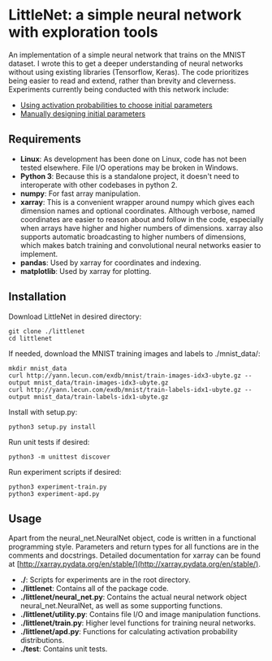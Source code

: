 LittleNet: a simple neural network with exploration tools
=========================================================
An implementation of a simple neural network that trains on the MNIST dataset. I wrote this to get a deeper understanding of neural networks without using existing libraries (Tensorflow, Keras). The code prioritizes being easier to read and extend, rather than brevity and cleverness. Experiments currently being conducted with this network include:

 - [Using activation probabilities to choose initial parameters](./experiment-init-apd.md)
 - [Manually designing initial parameters](./experiment-init-kernel.md)

Requirements
------------
 - __Linux__: As development has been done on Linux, code has not been tested elsewhere. File I/O operations may be broken in Windows.
 - __Python 3__: Because this is a standalone project, it doesn't need to interoperate with other codebases in python 2.
 - __numpy__: For fast array manipulation.
 - __xarray__: This is a convenient wrapper around numpy which gives each dimension names and optional coordinates. Although verbose, named coordinates are easier to reason about and follow in the code, especially when arrays have higher and higher numbers of dimensions. xarray also supports automatic broadcasting to higher numbers of dimensions, which makes batch training and convolutional neural networks easier to implement.
 - __pandas__: Used by xarray for coordinates and indexing.
 - __matplotlib__: Used by xarray for plotting.

Installation
------------
Download LittleNet in desired directory:

```
git clone ./littlenet
cd littlenet
```

If needed, download the MNIST training images and labels to ./mnist_data/:

```
mkdir mnist_data
curl http://yann.lecun.com/exdb/mnist/train-images-idx3-ubyte.gz --output mnist_data/train-images-idx3-ubyte.gz
curl http://yann.lecun.com/exdb/mnist/train-labels-idx1-ubyte.gz --output mnist_data/train-labels-idx1-ubyte.gz
```

Install with setup.py:

```
python3 setup.py install
```

Run unit tests if desired:

```
python3 -m unittest discover
```

Run experiment scripts if desired:

```
python3 experiment-train.py
python3 experiment-apd.py
```

Usage
-----
Apart from the neural_net.NeuralNet object, code is written in a functional programming style. Parameters and return types for all functions are in the comments and docstrings. Detailed documentation for xarray can be found at [http://xarray.pydata.org/en/stable/](http://xarray.pydata.org/en/stable/).

 - __./__: Scripts for experiments are in the root directory.
 - __./littlenet__: Contains all of the package code.
 - __./littlenet/neural_net.py__: Contains the actual neural network object neural_net.NeuralNet, as well as some supporting functions.
 - __./littlenet/utility.py__: Contains file I/O and image manipulation functions.
 - __./littlenet/train.py__: Higher level functions for training neural networks.
 - __./littlenet/apd.py__: Functions for calculating activation probability distributions.
 - __./test__: Contains unit tests.

